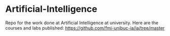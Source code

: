 # Artificial-Intelligence
Repo for the work done at Artificial Intelligence at university.
Here are the courses and labs published: https://github.com/fmi-unibuc-ia/ia/tree/master
